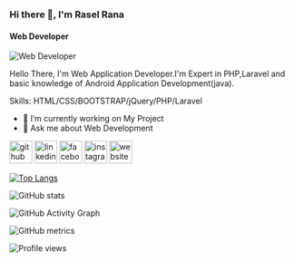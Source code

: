 ### Hi there 👋, I'm Rasel Rana
#### Web Developer
![Web Developer](https://media-exp1.licdn.com/dms/image/C5616AQEK7D9vYAR5iA/profile-displaybackgroundimage-shrink_200_800/0/1630040501449?e=1635379200&v=beta&t=4v3S1Len6vVk2Gxz0fnzVbxoqJAfEdqRKbAF7YAlnFo)

Hello There, I'm Web Application Developer.I'm Expert in PHP,Laravel and basic knowledge of Android Application Development(java).

Skills: HTML/CSS/BOOTSTRAP/jQuery/PHP/Laravel

- 🔭 I’m currently working on My Project 
- 💬 Ask me about Web Development 


[<img src='https://cdn.jsdelivr.net/npm/simple-icons@3.0.1/icons/github.svg' alt='github' height='40'>](https://github.com/https://github.com/raselrana500)  [<img src='https://cdn.jsdelivr.net/npm/simple-icons@3.0.1/icons/linkedin.svg' alt='linkedin' height='40'>](https://www.linkedin.com/in/https://www.linkedin.com/in/rasel-rana-26a079125//)  [<img src='https://cdn.jsdelivr.net/npm/simple-icons@3.0.1/icons/facebook.svg' alt='facebook' height='40'>](https://www.facebook.com/https://www.facebook.com/raselranacse)  [<img src='https://cdn.jsdelivr.net/npm/simple-icons@3.0.1/icons/instagram.svg' alt='instagram' height='40'>](https://www.instagram.com/https://www.instagram.com/rasel.rana.71465//)  [<img src='https://cdn.jsdelivr.net/npm/simple-icons@3.0.1/icons/icloud.svg' alt='website' height='40'>](https://raselrana.me/)  

[![Top Langs](https://github-readme-stats.vercel.app/api/top-langs/?username=https://github.com/raselrana500)](https://github.com/anuraghazra/github-readme-stats)

![GitHub stats](https://github-readme-stats.vercel.app/api?username=https://github.com/raselrana500&show_icons=true)  

![GitHub Activity Graph](https://activity-graph.herokuapp.com/graph?username=https://github.com/raselrana500)  

![GitHub metrics](https://metrics.lecoq.io/https://github.com/raselrana500)  

![Profile views](https://gpvc.arturio.dev/https://github.com/raselrana500)  
